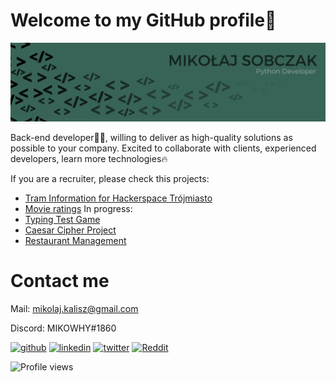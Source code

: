 # Welcome to my GitHub profile👋
![](https://github.com/mikowhyHUB/mikowhyHUB/blob/main/ms_banner.png?raw=true)

Back-end developer🧑‍💻, willing to deliver as high-quality solutions as possible to your company. Excited to collaborate with clients, experienced developers, learn more technologies🔥

If you are a recruiter, please check this projects: 
- [Tram Information for Hackerspace Trójmiasto](https://github.com/mikowhyHUB/hs3-traminformation)
- [Movie ratings](https://github.com/mikowhyHUB/movie-ratings)
In progress:
- [Typing Test Game](https://github.com/mikowhyHUB/typing-test)
- [Caesar Cipher Project](https://github.com/mikowhyHUB/caesar-cipher)
- [Restaurant Management](https://github.com/mikowhyHUB/restaurant-management)

# Contact me
Mail: mikolaj.kalisz@gmail.com 

Discord: MIKOWHY#1860

[<img src='https://cdn.jsdelivr.net/npm/simple-icons@3.0.1/icons/github.svg' alt='github' height='40'>](https://github.com/mikowhyHUB)  [<img src='https://cdn.jsdelivr.net/npm/simple-icons@3.0.1/icons/linkedin.svg' alt='linkedin' height='40'>](https://www.linkedin.com/in/mikobczak/) [<img src='https://cdn.jsdelivr.net/npm/simple-icons@3.0.1/icons/twitter.svg' alt='twitter' height='40'>](https://twitter.com/_mikowhy)  [<img src='https://cdn.jsdelivr.net/npm/simple-icons@3.0.1/icons/reddit.svg' alt='Reddit' height='40'>](https://www.reddit.com/user/_mikowhy)  

![Profile views](https://gpvc.arturio.dev/mikowhyHUB)  
